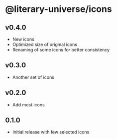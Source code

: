 # @literary-universe/icons

## v0.4.0

- New icons
- Optimized size of original icons
- Renaming of some icons for better consistency

## v0.3.0

- Another set of icons

## v0.2.0

- Add most icons

## 0.1.0

- Initial release with few selected icons
